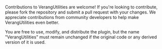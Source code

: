 Contributions to VerangUtilities are welcome! If you're looking to contribute, please fork the repository and submit a pull request with your changes. We appreciate contributions from community developers to help make VerangUtilities even better.

You are free to use, modify, and distribute the plugin, but the name "VerangUtilities" must remain unchanged if the original code or any derived version of it is used.
